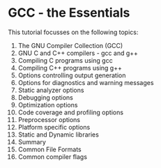 # GCC - the Essentials

This tutorial focusses on the following topics:
1. The GNU Compiler Collection (GCC)
2. GNU C and C++ compilers - gcc and g++
3. Compiling C programs using gcc
4. Compiling C++ programs using g++
5. Options controlling output generation
6. Options for diagnostics and warning messages
7. Static analyzer options
8. Debugging options
9. Optimization options
10. Code coverage and profiling options
11. Preprocessor options
12. Platform specific options
13. Static and Dynamic libraries
14. Summary
15. Common File Formats
16. Common compiler flags



























